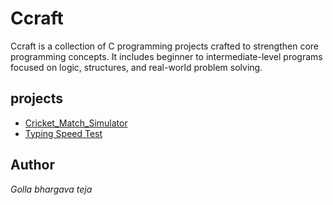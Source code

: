# Ccraft
Ccraft is a collection of C programming projects crafted to strengthen core programming concepts.
It includes beginner to intermediate-level programs focused on logic, structures, and real-world problem solving.

## projects
- [Cricket_Match_Simulator](./cricket-match-simulator/README.md)
- [Typing Speed Test  ](./typing_speed_test/README.md)

## Author

<em>Golla bhargava teja<em>
